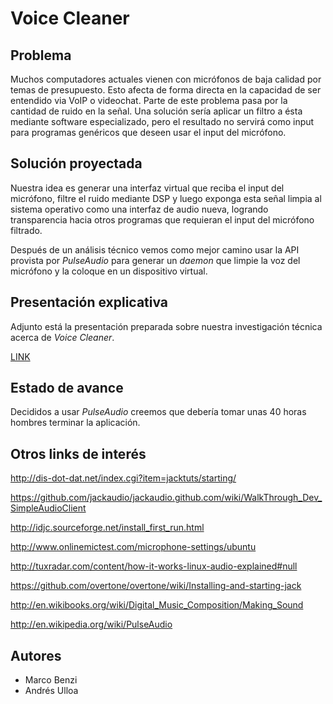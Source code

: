 Voice Cleaner
=============

Problema
--------

Muchos computadores actuales vienen con micrófonos de baja calidad por temas de presupuesto. Esto afecta de forma directa en la capacidad de ser entendido via VoIP o videochat. Parte de este problema pasa por la cantidad de ruido en la señal. Una solución sería aplicar un filtro a ésta mediante software especializado, pero el resultado no servirá como input para programas genéricos que deseen usar el input del micrófono.

Solución proyectada
-------------------

Nuestra idea es generar una interfaz virtual que reciba el input del micrófono, filtre el ruido mediante DSP y luego exponga esta señal limpia al sistema operativo como una interfaz de audio nueva, logrando transparencia hacia otros programas que requieran el input del micrófono filtrado.

Después de un análisis técnico vemos como mejor camino usar la API provista por *PulseAudio* para generar un *daemon* que limpie la voz del micrófono y la coloque en un dispositivo virtual.

Presentación explicativa
-------------------------

Adjunto está la presentación preparada sobre nuestra investigación técnica acerca de *Voice Cleaner*.

[LINK](etc/presentation/index.html)

Estado de avance
----------------

Decididos a usar *PulseAudio* creemos que debería tomar unas 40 horas hombres terminar la aplicación.

Otros links de interés
----------------------

http://dis-dot-dat.net/index.cgi?item=jacktuts/starting/

https://github.com/jackaudio/jackaudio.github.com/wiki/WalkThrough_Dev_SimpleAudioClient

http://idjc.sourceforge.net/install_first_run.html

http://www.onlinemictest.com/microphone-settings/ubuntu

http://tuxradar.com/content/how-it-works-linux-audio-explained#null

https://github.com/overtone/overtone/wiki/Installing-and-starting-jack

http://en.wikibooks.org/wiki/Digital_Music_Composition/Making_Sound

http://en.wikipedia.org/wiki/PulseAudio

Autores
-------

- Marco Benzi
- Andrés Ulloa